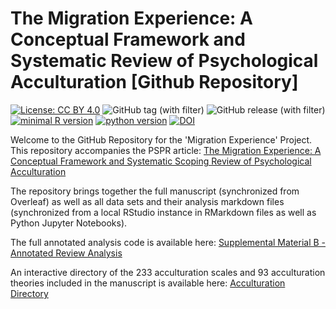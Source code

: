 # The Migration Experience: A Conceptual Framework and Systematic Review of Psychological Acculturation [Github Repository]

[![License: CC BY 4.0](https://img.shields.io/badge/License-CC_BY_4.0-lightgrey.svg)](https://creativecommons.org/licenses/by/4.0/)
![GitHub tag (with filter)](https://img.shields.io/github/v/tag/JannisCodes/acculturation-review?label=version)
![GitHub release (with filter)](https://img.shields.io/github/v/release/JannisCodes/acculturation-review)
[![minimal R version](https://img.shields.io/badge/R%3E%3D-4.1.1-6666ff.svg)](https://cran.r-project.org/)
[![python version](https://img.shields.io/badge/python-v3.10.6-blue)](https://www.python.org/downloads/release/python-3106/)
[![DOI](https://zenodo.org/badge/326742421.svg)](https://zenodo.org/badge/latestdoi/326742421)

Welcome to the GitHub Repository for the 'Migration Experience' Project. This repository accompanies the PSPR article: [The Migration Experience: A Conceptual Framework and Systematic Scoping Review of Psychological Acculturation](https://journals.sagepub.com/doi/10.1177/10888683231183479)

<!-- This repository accompanies the publication: "The Migration Experience: A Conceptual Framework and Systematic Scoping Review of Psychological Acculturation". An open-access version of the publication is available via the *Personality and Social Psychology Review* journal at: [https://doi.org/10.1177/10888683231183479](https://doi.org/10.1177/10888683231183479). -->

The repository brings together the full manuscript (synchronized from Overleaf) as well as all data sets and their analysis markdown files (synchronized from a local RStudio instance in RMarkdown files as well as Python Jupyter Notebooks).

The full annotated analysis code is available here: [Supplemental Material B - Annotated Review Analysis](https://janniscodes.github.io/acculturation-review/Supplemental-Material-B-Annotated-Analysis)

An interactive directory of the 233 acculturation scales and 93 acculturation theories included in the manuscript is available here: [Acculturation Directory](https://acculturation-review.shinyapps.io/acculturation-directory/)

<!-- Please note that the full repository will remain 'private' until after the manuscript has been accepted for publication (to allow for blind peer review). -->

<!-- <form action="https://janniscodes.github.io/acculturation-review/Supplemental%20Material%20B%20-%20Annotated%20Analysis.html" method="get" target="_blank"><button type="submit">Annotated Analysis</button></form> -->

